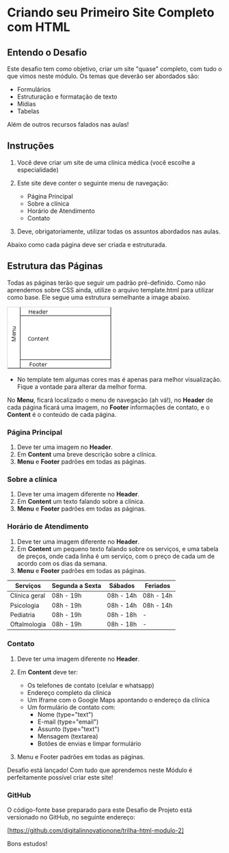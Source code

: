 # Criando seu Primeiro Site Completo com HTML

## Entendo o Desafio

Este desafio tem como objetivo, criar um site "quase" completo, com tudo o que vimos neste módulo. Os temas que deverão ser abordados são:

* Formulários
* Estruturação e formatação de texto
* Mídias
* Tabelas

Além de outros recursos falados nas aulas!

## Instruções

1. Você deve criar um site de uma clínica médica (você escolhe a especialidade)
2. Este site deve conter o seguinte menu de navegação:

   * Página Principal
   * Sobre a clínica
   * Horário de Atendimento
   * Contato

3. Deve, obrigatoriamente, utilizar todas os assuntos abordados nas aulas.

Abaixo como cada página deve ser criada e estruturada.

## Estrutura das Páginas
Todas as páginas terão que seguir um padrão pré-definido. Como não aprendemos sobre CSS ainda, utilize o arquivo template.html para utilizar como base. Ele segue uma estrutura semelhante a image abaixo.

![Estrutura](estrutura.gif)

* No template tem algumas cores mas é apenas para melhor visualização. Fique a vontade para alterar da melhor forma.

No **Menu**, ficará localizado o menu de navegação (ah vá!), no **Header** de cada página ficará uma imagem, no **Footer** informações de contato, e o **Content** é o conteúdo de cada página.

### Página Principal

1. Deve ter uma imagem no **Header**.
2. Em **Content** uma breve descrição sobre a clínica.
3. **Menu** e **Footer** padrões em todas as páginas.

### Sobre a clínica

1. Deve ter uma imagem diferente no **Header**.
2. Em **Content** um texto falando sobre a clínica.
3. **Menu** e **Footer** padrões em todas as páginas.

### Horário de Atendimento

1. Deve ter uma imagem diferente no **Header**.
2. Em **Content** um pequeno texto falando sobre os serviços, e uma tabela de preços, onde cada linha é um serviço, com o preço de cada um de acordo com os dias da semana.
3. **Menu** e **Footer** padrões em todas as páginas.

| Serviços        | Segunda a Sexta | Sábados     | Feriados    |
|----------------|------------------|-------------|-------------|
| Clínica geral  | 08h - 19h        | 08h - 14h   | 08h - 14h   |
| Psicologia     | 08h - 19h        | 08h - 14h   | 08h - 14h   |
| Pediatria      | 08h - 19h        | 08h - 18h   | -           |
| Oftalmologia   | 08h - 19h        | 08h - 18h   | -           |

### Contato

1. Deve ter uma imagem diferente no **Header**.
2. Em **Content** deve ter:

	* Os telefones de contato (celular e whatsapp)
	* Endereço completo da clínica
	* Um Iframe com o Google Maps apontando o endereço da clínica
	* Um formulário de contato com:
		* Nome (type="text")
		* E-mail (type="email")
		* Assunto (type="text")
		* Mensagem (textarea)
		* Botões de envias e limpar formulário

3. Menu e Footer padrões em todas as páginas.

Desafio está lançado! Com tudo que aprendemos neste Módulo é perfeitamente possível criar este site!

### GitHub

O código-fonte base preparado para este Desafio de Projeto está versionado no GitHub, no seguinte endereço:

[https://github.com/digitalinnovationone/trilha-html-modulo-2]

Bons estudos!